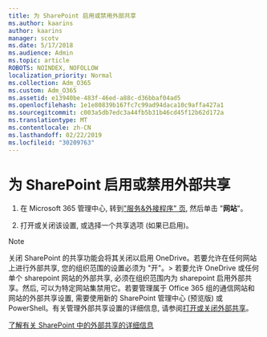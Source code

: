 ```yaml
---
title: 为 SharePoint 启用或禁用外部共享
ms.author: kaarins
author: kaarins
manager: scotv
ms.date: 5/17/2018
ms.audience: Admin
ms.topic: article
ROBOTS: NOINDEX, NOFOLLOW
localization_priority: Normal
ms.collection: Adm_O365
ms.custom: Adm_O365
ms.assetid: e13940be-483f-46ed-a88c-d36bbaf04ad5
ms.openlocfilehash: 1e1e80839b167fc7c99ad94daca10c9affa427a1
ms.sourcegitcommit: c003a5db7edc3a44fb5b31b46cd45f12b62d172a
ms.translationtype: MT
ms.contentlocale: zh-CN
ms.lasthandoff: 02/22/2019
ms.locfileid: "30209763"
---
```

# <a name="turn-external-sharing-on-or-off-for-sharepoint"></a>为 SharePoint 启用或禁用外部共享

1. 在 Microsoft 365 管理中心, 转到["服务&amp;外接程序" 页](https://portal.office.com/adminportal/home#/Settings/ServicesAndAddIns), 然后单击 "**网站**"。
    
2. 打开或关闭该设置, 或选择一个共享选项 (如果已启用)。
    
> [!NOTE]
> 关闭 SharePoint 的共享功能会将其关闭以启用 OneDrive。若要允许在任何网站上进行外部共享, 您的组织范围的设置必须为 "开"。> 若要允许 OneDrive 或任何单个 sharepoint 网站的外部共享, 必须在组织范围内为 sharepoint 启用外部共享。然后, 可以为特定网站集禁用它。若要管理属于 Office 365 组的通信网站和网站的外部共享设置, 需要使用新的 SharePoint 管理中心 (预览版) 或 PowerShell。有关管理外部共享设置的详细信息, 请参阅[打开或关闭外部共享](https://go.microsoft.com/fwlink/?linkid=866426)。 
  
[了解有关 SharePoint 中的外部共享的详细信息](https://go.microsoft.com/fwlink/?linkid=734908)
  

